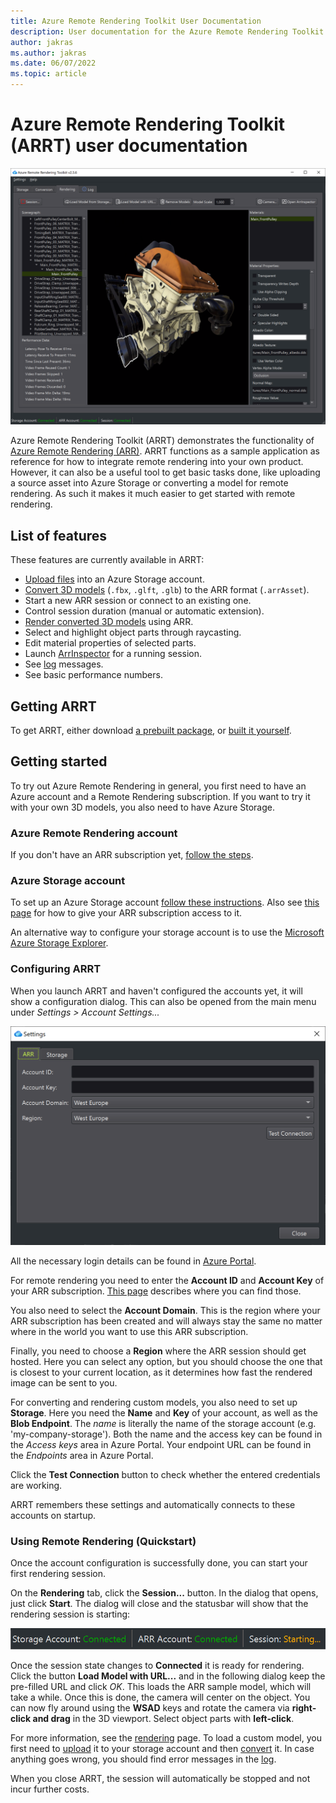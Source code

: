 ```yaml
---
title: Azure Remote Rendering Toolkit User Documentation
description: User documentation for the Azure Remote Rendering Toolkit
author: jakras
ms.author: jakras
ms.date: 06/07/2022
ms.topic: article
---
```


# Azure Remote Rendering Toolkit (ARRT) user documentation

![ARRT material editing view](media/ARRT.png)

Azure Remote Rendering Toolkit (ARRT) demonstrates the functionality of [Azure Remote Rendering (ARR)](https://docs.microsoft.com/azure/remote-rendering). ARRT functions as a sample application as reference for how to integrate remote rendering into your own product. However, it can also be a useful tool to get basic tasks done, like uploading a source asset into Azure Storage or converting a model for remote rendering. As such it makes it much easier to get started with remote rendering.

## List of features

These features are currently available in ARRT:

* [Upload files](upload.md) into an Azure Storage account.
* [Convert 3D models](conversion.md) (`.fbx`, `.glft`, `.glb`) to the ARR format (`.arrAsset`).
* Start a new ARR session or connect to an existing one.
* Control session duration (manual or automatic extension).
* [Render converted 3D models](rendering.md) using ARR.
* Select and highlight object parts through raycasting.
* Edit material properties of selected parts.
* Launch [ArrInspector](https://docs.microsoft.com/azure/remote-rendering/resources/tools/arr-inspector) for a running session.
* See [log](log-panel.md) messages.
* See basic performance numbers.

## Getting ARRT

To get ARRT, either download [a prebuilt package](https://github.com/Azure/azure-remote-rendering-asset-tool/releases), or [built it yourself](../README.md#building-arrt).

## Getting started

To try out Azure Remote Rendering in general, you first need to have an Azure account and a Remote Rendering subscription. If you want to try it with your own 3D models, you also need to have Azure Storage.

### Azure Remote Rendering account

If you don't have an ARR subscription yet, [follow the steps](https://docs.microsoft.com/azure/remote-rendering/how-tos/create-an-account).

### Azure Storage account

To set up an Azure Storage account [follow these instructions](https://docs.microsoft.com/azure/storage/common/storage-account-create?tabs=azure-portal). Also see [this page](https://docs.microsoft.com/azure/remote-rendering/how-tos/conversion/blob-storage) for how to give your ARR subscription access to it.

An alternative way to configure your storage account is to use the [Microsoft Azure Storage Explorer](https://azure.microsoft.com/features/storage-explorer).

### Configuring ARRT

When you launch ARRT and haven't configured the accounts yet, it will show a configuration dialog. This can also be opened from the main menu under *Settings > Account Settings...*

![ARRT settings dialog](media/settings-dlg.png)

All the necessary login details can be found in [Azure Portal](https://portal.azure.com).

For remote rendering you need to enter the **Account ID** and **Account Key** of your ARR subscription. [This page](https://docs.microsoft.com/azure/remote-rendering/how-tos/create-an-account#retrieve-the-account-information) describes where you can find those.

You also need to select the **Account Domain**. This is the region where your ARR subscription has been created and will always stay the same no matter where in the world you want to use this ARR subscription.

Finally, you need to choose a **Region** where the ARR session should get hosted. Here you can select any option, but you should choose the one that is closest to your current location, as it determines how fast the rendered image can be sent to you.

For converting and rendering custom models, you also need to set up **Storage**. Here you need the **Name** and **Key** of your account, as well as the **Blob Endpoint**. The *name* is literally the name of the storage account (e.g. 'my-company-storage'). Both the name and the access key can be found in the *Access keys* area in Azure Portal. Your endpoint URL can be found in the *Endpoints* area in Azure Portal.

Click the **Test Connection** button to check whether the entered credentials are working.

ARRT remembers these settings and automatically connects to these accounts on startup.

### Using Remote Rendering (Quickstart)

Once the account configuration is successfully done, you can start your first rendering session.

On the **Rendering** tab, click the **Session...** button. In the dialog that opens, just click **Start**. The dialog will close and the statusbar will show that the rendering session is starting:

![Statusbar showing session starting state](media/statusbar-starting.png)

Once the session state changes to **Connected** it is ready for rendering. Click the button **Load Model with URL...** and in the following dialog keep the pre-filled URL and click *OK*. This loads the ARR sample model, which will take a while. Once this is done, the camera will center on the object. You can now fly around using the **WSAD** keys and rotate the camera via **right-click and drag** in the 3D viewport. Select object parts with **left-click**.

For more information, see the [rendering](rendering.md) page. To load a custom model, you first need to [upload](upload.md) it to your storage account and then [convert](conversion.md) it. In case anything goes wrong, you should find error messages in the [log](log-panel.md).

When you close ARRT, the session will automatically be stopped and not incur further costs.
